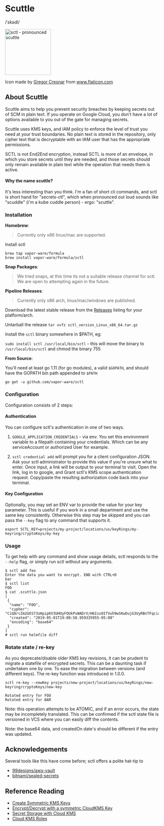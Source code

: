 # Scuttle

/ˈskədl/


<img src="sctl.svg" width="150" height="150" alt="sctl - pronounced scuttle" />

Icon made by [Gregor Cresnar](https://www.flaticon.com/authors/gregor-cresnar) from www.flaticon.com

## About Scuttle

Scuttle aims to help you prevent security breaches by keeping secrets out of
SCM in plain text. If you operate on Google Cloud, you don't have a lot of
options available to you out of the gate for managing secrets.

Scuttle uses KMS keys, and IAM policy to enforce the level of trust you need
at your trust boundaries. No plain text is stored in the repository, only cipher
text that is decryptable with an IAM user that has the appropriate permissions.

SCTL is not End2End encryption, instead SCTL is more of an envelope, in which
you store secrets until they are needed, and those secrets should only remain
available in plain text while the operation that needs them is active.

#### Why the name scuttle?

It's less interesting than you think. I'm a fan of short cli commands, and
sctl is short hand for "secrets-ctl", which when pronounced out loud sounds
like "scuddle" (i'm a kube cuddle person) - ergo: "scuttle".


### Installation

**Homebrew**:

> Currently only x86 linux/mac are supported.

Install sctl
```
brew tap vapor-ware/formula
brew install vapor-ware/formula/sctl
```

**Snap Packages**:
> We tried snaps, at this time its not a suitable release channel for sctl.
> We are open to attempting again in the future.

**Pipeline Releases**:

> Currently only x86 arch, linux/mac/windows are published.

Download the latest stable release from the [Releases](https://github.com/vapor-ware/sctl/releases)
listing for your platform/arch.

Untarball the release `tar xvfz sctl_version_Linux_x86_64.tar.gz`

Install the `sctl` binary somewhere in $PATH, eg:

`sudo install sctl /usr/local/bin/sctl` - this will move the binary to `/usr/local/bin/sctl` and chmod the binary 755

**From Source**:

You'll need at least go 1.11 (for go modules), a valid `$GOPATH`, and should have the GOPATH
bin path appended to `$PATH`

```
go get -u github.com/vapor-ware/sctl
```


### Configuration

Configuration consists of 2 steps:


#### Authentication
You can configure sctl's authentication in one of two ways.

1) `GOOGLE_APPLICATION_CREDENTIALS` - via env. You set this environment variable to a filepath containing your credentials. Which can be any serviceAccount or authorized User for example.

2) `sctl credential add` will prompt you for a client configuration JSON. Ask your sctl administrator to provide this value if you're unsure what to enter. Once input, a link will be output to your terminal to visit. Open the link, log in to google, and Grant sctl's KMS scope authentication request. Copy/paste the resulting authorization code back into your terminal.

#### Key Configuration

Optionally, you may set an ENV var to provide the value for your key parameter. This is useful if you
work in a small department and use the same key consistently. Otherwise this step may be skipped and you can pass the `--key` flag to any command that supports it.
 
```
export SCTL_KEY=projects/my-project/locations/us/keyRings/my-keyring/cryptoKeys/my-key
```

### Usage

To get help with any command and show usage details, sctl responds to the `--help`
flag, or simply run sctl without any arguments.

```
$ sctl add foo
Enter the data you want to encrypt. END with CTRL+D
bar
$ sctl list
FOO
$ cat .scuttle.json
[
 {
  "name": "FOO",
  "cypher": "CiQArcZm2GES73oHpipKV3UHUyFOUkPvWADrV/H6IssOIfVuh9wSKwDujG3UyRBnTFqciamPsK0x8UIaq6kzsYlhPoA9YHCzh0pd3KOJFpkvQqI=",
  "created": "2019-05-01T19:08:58.959335955-05:00"
  "encoding": "base64"
 }
]
# sctl run helmfile diff
```

### Rotate state / re-key

As you deprecate/disable older KMS key revisions, it can be prudent to migrate
a statefile of encrypted secrets. This can be a daunting task if undertaken one
by one. To ease the migration between versions (and different keys). The re-key
function was introduced in 1.0.0.

```
sctl re-key --newKey projects/new-project/locations/us/keyRings/new-keyring/cryptoKeys/new-key

Rotated entry for FOO
Rotated entry for BAR
```

Note: this operation attempts to be ATOMIC, and if an error occurs, the state
may be incompletely translated. This can be confirmed if the sctl state file
is versioned in VCS where you can easily diff the contents.

Note: the base64 data, and createdOn date's should be different if the entry
was updated.

## Acknowledgements

Several tools like this have come before; sctl offers a polite hat-tip to
- [99designs/aws-vault](https://github.com/99designs/aws-vault)
- [bitnami/sealed-secrets](https://github.com/bitnami/sealed-secrets)

## Reference Reading

- [Create Symmetric KMS Keys](https://cloud.google.com/kms/docs/creating-keys)
- [Encrypt/Decrypt with a symmetric CloudKMS Key](https://cloud.google.com/kms/docs/encrypt-decrypt)
- [Secret Storage with Cloud KMS](https://cloud.google.com/kms/docs/store-secrets)
- [Cloud KMS Roles](https://cloud.google.com/iam/docs/understanding-roles#cloud-kms-roles)
